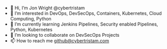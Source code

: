 - 👋 Hi, I’m Jon Wright @cybertristam
- 👀 I’m interested in DevOps, DevSecOps, Containers, Kubernetes, Cloud Computing, Python
- 🌱 I’m currently learning Jenkins Pipelines, Security enabled Pipelines, Python, Kubernetes
- 💞️ I’m looking to collaborate on DevSecOps Projects
- 📫 How to reach me github@cybertristam.com

<!---
cybertristam/cybertristam is a ✨ special ✨ repository because its `README.md` (this file) appears on your GitHub profile.
You can click the Preview link to take a look at your changes.
--->

